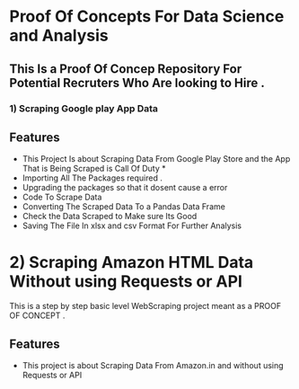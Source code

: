 # Proof Of Concepts For Data Science and Analysis

## This Is a Proof Of Concep Repository For Potential Recruters Who Are looking to Hire .

### 1) Scraping Google play App Data
## Features
- This Project Is about Scraping Data From Google Play Store and the App That is Being Scraped is Call Of Duty *
- Importing All The Packages required .
- Upgrading the packages so that it dosent cause a error
- Code To Scrape Data
- Converting The Scraped Data To a Pandas Data Frame
- Check the  Data Scraped to Make sure Its Good
- Saving The File In xlsx and csv Format For Further Analysis


# 2) Scraping Amazon HTML Data Without using Requests or API

This is a step by step basic level WebScraping project meant as a PROOF OF CONCEPT .

## Features

- This project is about Scraping Data From Amazon.in and without using Requests or API 

